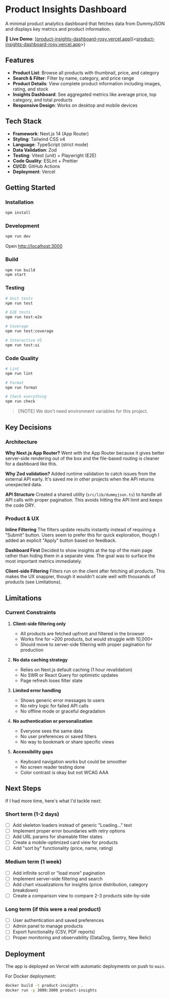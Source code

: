 # Product Insights Dashboard

A minimal product analytics dashboard that fetches data from DummyJSON and displays key metrics and product information.

🔗 **Live Demo**: [[product-insights-dashboard-rosy.vercel.app](https://product-insights-dashboard-rosy.vercel.app/)](<[product-insights-dashboard-rosy.vercel.app](https://product-insights-dashboard-rosy.vercel.app/)>)

## Features

- **Product List**: Browse all products with thumbnail, price, and category
- **Search & Filter**: Filter by name, category, and price range
- **Product Details**: View complete product information including images, rating, and stock
- **Insights Dashboard**: See aggregated metrics like average price, top category, and total products
- **Responsive Design**: Works on desktop and mobile devices

## Tech Stack

- **Framework**: Next.js 14 (App Router)
- **Styling**: Tailwind CSS v4
- **Language**: TypeScript (strict mode)
- **Data Validation**: Zod
- **Testing**: Vitest (unit) + Playwright (E2E)
- **Code Quality**: ESLint + Prettier
- **CI/CD**: GitHub Actions
- **Deployment**: Vercel

## Getting Started

### Installation

```bash
npm install
```

### Development

```bash
npm run dev
```

Open [http://localhost:3000](http://localhost:3000)

### Build

```bash
npm run build
npm start
```

### Testing

```bash
# Unit tests
npm run test

# E2E tests
npm run test:e2e

# Coverage
npm run test:coverage

# Interactive UI
npm run test:ui
```

### Code Quality

```bash
# Lint
npm run lint

# Format
npm run format

# Check everything
npm run check
```

> [!NOTE] We don't need environment variables for this project.

## Key Decisions

### Architecture

**Why Next.js App Router?**
Went with the App Router because it gives better server-side rendering out of the box and the file-based routing is cleaner for a dashboard like this.

**Why Zod validation?**
Added runtime validation to catch issues from the external API early. It's saved me in other projects when the API returns unexpected data.

**API Structure**
Created a shared utility (`src/lib/dummyjson.ts`) to handle all API calls with proper pagination. This avoids hitting the API limit and keeps the code DRY.

### Product & UX

**Inline Filtering**
The filters update results instantly instead of requiring a "Submit" button. Users seem to prefer this for quick exploration, though I added an explicit "Apply" button based on feedback.

**Dashboard First**
Decided to show insights at the top of the main page rather than hiding them in a separate view. The goal was to surface the most important metrics immediately.

**Client-side Filtering**
Filters run on the client after fetching all products. This makes the UX snappier, though it wouldn't scale well with thousands of products (see Limitations).

## Limitations

### Current Constraints

1. **Client-side filtering only**
   - All products are fetched upfront and filtered in the browser
   - Works fine for ~200 products, but would struggle with 10,000+
   - Should move to server-side filtering with proper pagination for production

2. **No data caching strategy**
   - Relies on Next.js default caching (1 hour revalidation)
   - No SWR or React Query for optimistic updates
   - Page refresh loses filter state

3. **Limited error handling**
   - Shows generic error messages to users
   - No retry logic for failed API calls
   - No offline mode or graceful degradation

4. **No authentication or personalization**
   - Everyone sees the same data
   - No user preferences or saved filters
   - No way to bookmark or share specific views

5. **Accessibility gaps**
   - Keyboard navigation works but could be smoother
   - No screen reader testing done
   - Color contrast is okay but not WCAG AAA

## Next Steps

If I had more time, here's what I'd tackle next:

### Short term (1-2 days)

- [ ] Add skeleton loaders instead of generic "Loading..." text
- [ ] Implement proper error boundaries with retry options
- [ ] Add URL params for shareable filter states
- [ ] Create a mobile-optimized card view for products
- [ ] Add "sort by" functionality (price, name, rating)

### Medium term (1 week)

- [ ] Add infinite scroll or "load more" pagination
- [ ] Implement server-side filtering and search
- [ ] Add chart visualizations for insights (price distribution, category breakdown)
- [ ] Create a comparison view to compare 2-3 products side-by-side

### Long term (if this were a real product)

- [ ] User authentication and saved preferences
- [ ] Admin panel to manage products
- [ ] Export functionality (CSV, PDF reports)
- [ ] Proper monitoring and observability (DataDog, Sentry, New Relic)

## Deployment

The app is deployed on Vercel with automatic deployments on push to `main`.

For Docker deployment:

```bash
docker build -t product-insights .
docker run -p 3000:3000 product-insights
```

